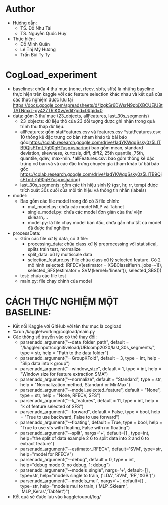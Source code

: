 # Author
- Hướng dẫn:
	+ TS. Đỗ Như Tài
	+ TS. Nguyễn Quốc Huy
- Thực hiện:
	+ Đỗ Minh Quân
	+ Lê Thị Mỹ Hương
	+  Trần Bùi Ty Ty
# CogLoad_experiment

- baselines: chứa 4 thư mục (none, rfecv, sbfs, sffs) là những baseline thực hiện trên kaggle với các feature selection khác nhau và kết quả của các thực nghiệm được lưu tại https://docs.google.com/spreadsheets/d/1zgkSr6DWsrN9pbjXBCUEjU8tTATNmxz-gy427TRlKXw/edit?gid=0#gid=0
- data: gồm 3 thư mục (23_objects, allFeatures, last_30s_segments)
	+ 23_objects: dữ liệu thô của 23 đối tượng được ghi nhận trong quá trình thu thập dữ liệu.
	+ allFeatures: gồm statFeatures.csv và features.csv
		*statFeatures.csv: 10 thống kê đặc trưng cơ bản (tham khảo từ bài báo gốc:https://colab.research.google.com/drive/1adYKWqgSsky0z5LITB9QjsFTmL7g90gH?usp=sharing) bao gồm mean, standard deviation, skewness, kurtosis, diff, diff2, 25th quantile, 75th, quantile, qdev, max-min.
		*allFeatures.csv: bao gồm thống kê đặc trưng cơ bản và và các đặc trưng chuyên gia (tham khảo từ bài báo gốc https://colab.research.google.com/drive/1adYKWqgSsky0z5LITB9QjsFTmL7g90gH?usp=sharing)
	+ last_30s_segments: gồm các tín hiệu sinh lý (gsr, hr, rr, temp) được trích xuất 30s cuối của mỗi tín hiệu và thông tin nhãn (labels)
- model:
   + Bao gồm các file model trong đó có 3 file chính:
		+ mul_model.py: chứa các model MLP và Tabnet
		+ single_model.py: chứa các model đơn giản của thư viện sklearn,...
		+ model.py: là file chạy model ban đầu, chứa gần như tất cả model đã được thử nghiệm
- processData:
   + Gồm các file xử lý data, có 3 file:
   		+ processing_data: chứa class xử lý preprocessing với statistical, splits train test, normalize
		+ split_data: xử lý multiscale data
		+ selection_feature.py: File chứa class xử lý selected feature. Có 2 mô hình selected: (RFECV(estimator = XGBClassifier(n_jobs=-1)), selected_SFS(estimator = SVM(kernel='linear')),  selected_SBS())
  + test: chứa các file test
  + main.py: file chạy chính của model
  
# CÁCH THỰC NGHIỆM MỘT BASELINE: 
- Kết nối Kaggle với GitHub với tên thư mục là cogload
- %run /kaggle/working/cogload/main.py
- Các thông số truyền vào có thể thay đổi:
	+ parser.add_argument("--data_folder_path", default = "/kaggle/input/cognitiveload/UBIcomp2020/last_30s_segments/", type = str, help = "Path to the data folder")
	+ parser.add_argument("--GroupKFold", default = 3, type = int, help = "Slip data into k group")
	+ parser.add_argument("--window_size", default = 1, type = int, help = "Window size for feature extraction SMA")
	+ parser.add_argument("--normalize", default = "Standard", type = str, help = "Normalization method, Standard or MinMax")
	+ parser.add_argument("--model_selected_feature", default = "None", type = str, help = "None, RFECV, SFS")
	+ parser.add_argument("--k_features", default = 11, type = int, help = "k of feature selected of SFS")
	+ parser.add_argument("--forward", default = False, type = bool, help = "True to use backward, False to use forward")
	+ parser.add_argument("--floating", default = True, type = bool, help = "True to use sfs with floating, False with no floating")
	+ parser.add_argument("--split", nargs='+', default=[] , type=int, help="the split of data example 2 6 to split data into 2 and 6 to extract feature")
	+ parser.add_argument("--estimator_RFECV", default='SVM', type=str, help="model for RFECV")
	+ parser.add_argument("--debug", default = 0, type = int, help="debug mode 0: no debug, 1: debug")
	+ parser.add_argument("--models_single", nargs='+', default=[] , type=str, help="models single to train, ('LDA', 'SVM', 'RF','XGB')")
	+ parser.add_argument("--models_mul", nargs='+', default=[] , type=str, help="models mul to train, ('MLP_Sklearn', 'MLP_Keras','TabNet')")
- Kết quả sẽ được lưu vào kaggle/ouput/log/
